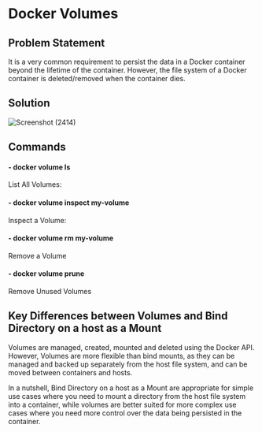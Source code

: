 # Docker Volumes

## Problem Statement

It is a very common requirement to persist the data in a Docker container beyond the lifetime of the container. However, the file system
of a Docker container is deleted/removed when the container dies. 

## Solution


![Screenshot (2414)](https://github.com/user-attachments/assets/7206e01a-a7e9-4b9c-bb18-0cf4c705c86c)

## Commands

#### - docker volume ls

List All Volumes:

#### - docker volume inspect my-volume

Inspect a Volume:

#### - docker volume rm my-volume

Remove a Volume

#### - docker volume prune

Remove Unused Volumes
## Key Differences between Volumes and Bind Directory on a host as a Mount

Volumes are managed, created, mounted and deleted using the Docker API. However, Volumes are more flexible than bind mounts, as 
they can be managed and backed up separately from the host file system, and can be moved between containers and hosts.

In a nutshell, Bind Directory on a host as a Mount are appropriate for simple use cases where you need to mount a directory from the host file system into
a container, while volumes are better suited for more complex use cases where you need more control over the data being persisted
in the container.
